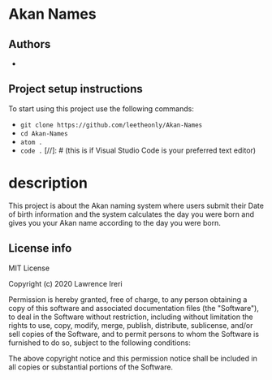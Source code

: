 # Akan Names

## Authors
- [](https://github.com/leetheonly)

## Project setup instructions
To start using this project use the following commands:

- `git clone https://github.com/leetheonly/Akan-Names `
- `cd Akan-Names`
- `atom .`
- `code .` [//]: # (this is if Visual Studio Code is your preferred text editor)
# description
This project is about the Akan naming system where users submit their Date of birth information and the system calculates the day you were born and gives you your Akan name according to the day you were born.
## License info
MIT License

Copyright (c) 2020 Lawrence Ireri

Permission is hereby granted, free of charge, to any person obtaining a copy
of this software and associated documentation files (the "Software"), to deal
in the Software without restriction, including without limitation the rights
to use, copy, modify, merge, publish, distribute, sublicense, and/or sell
copies of the Software, and to permit persons to whom the Software is
furnished to do so, subject to the following conditions:

The above copyright notice and this permission notice shall be included in all
copies or substantial portions of the Software.

